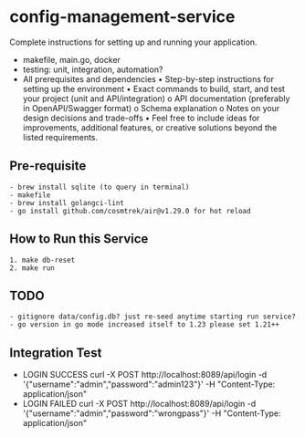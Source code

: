 # config-management-service

Complete instructions for setting up and running your application.

- makefile, main.go, docker
- testing: unit, integration, automation?
- All prerequisites and dependencies
  • Step-by-step instructions for setting up the environment
  • Exact commands to build, start, and test your project (unit and API/integration)
  o API documentation (preferably in OpenAPI/Swagger format)
  o Schema explanation
  o Notes on your design decisions and trade-offs
  • Feel free to include ideas for improvements, additional features, or creative
  solutions beyond the listed requirements.

## Pre-requisite
    - brew install sqlite (to query in terminal)
    - makefile
    - brew install golangci-lint
    - go install github.com/cosmtrek/air@v1.29.0 for hot reload

## How to Run this Service
    1. make db-reset
    2. make run

## TODO
    - gitignore data/config.db? just re-seed anytime starting run service?
    - go version in go mode increased itself to 1.23 please set 1.21++

## Integration Test
- LOGIN SUCCESS
curl -X POST http://localhost:8089/api/login -d '{"username":"admin","password":"admin123"}' -H "Content-Type: application/json"
- LOGIN FAILED
curl -X POST http://localhost:8089/api/login -d '{"username":"admin","password":"wrongpass"}' -H "Content-Type: application/json"
